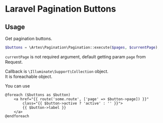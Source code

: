 # Laravel Pagination Buttons

## Usage

Get pagination buttons. 

```php
$buttons = \Artes\Pagination\Pagination::execute($pages, $currentPage);
```

`currentPage` is not required argument, default getting param `page` from Request.

Callback is `\Illuminate\Support\Collection` object.  
It is foreachable object.

You can use

```blade
@foreach ($buttons as $button)
    <a href="{{ route('some.route', ['page' => $button->page]) }}"
        class="{{ $button->active ? 'active' : '' }}">
        {{ $button->label }}
    </a>
@endforeach
```
